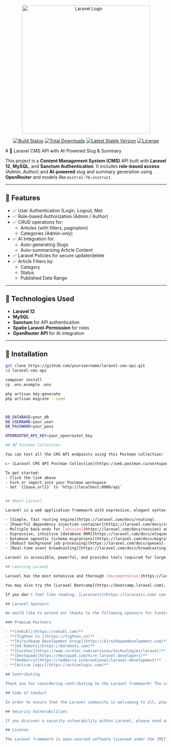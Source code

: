 <p align="center"><a href="https://laravel.com" target="_blank"><img src="https://raw.githubusercontent.com/laravel/art/master/logo-lockup/5%20SVG/2%20CMYK/1%20Full%20Color/laravel-logolockup-cmyk-red.svg" width="400" alt="Laravel Logo"></a></p>

<p align="center">
<a href="https://github.com/laravel/framework/actions"><img src="https://github.com/laravel/framework/workflows/tests/badge.svg" alt="Build Status"></a>
<a href="https://packagist.org/packages/laravel/framework"><img src="https://img.shields.io/packagist/dt/laravel/framework" alt="Total Downloads"></a>
<a href="https://packagist.org/packages/laravel/framework"><img src="https://img.shields.io/packagist/v/laravel/framework" alt="Latest Stable Version"></a>
<a href="https://packagist.org/packages/laravel/framework"><img src="https://img.shields.io/packagist/l/laravel/framework" alt="License"></a>
</p>
# 📰 Laravel CMS API with AI-Powered Slug & Summary

This project is a **Content Management System (CMS)** API built with **Laravel 12**, **MySQL**, and **Sanctum Authentication**. It includes **role-based access** (Admin, Author) and **AI-powered** slug and summary generation using **OpenRouter** and models like `mistral-7b-instruct`.

---

## 🚀 Features

- ✅ User Authentication (Login, Logout, Me)
- ✅ Role-based Authorization (Admin / Author)
- ✅ CRUD operations for:
  - Articles (with filters, pagination)
  - Categories (Admin-only)
- ✅ AI Integration for:
  - Auto-generating Slugs
  - Auto-summarizing Article Content
- ✅ Laravel Policies for secure update/delete
- ✅ Article Filters by:
  - Category
  - Status
  - Published Date Range

---

## 🔧 Technologies Used

- **Laravel 12**
- **MySQL**
- **Sanctum** for API authentication
- **Spatie Laravel-Permission** for roles
- **OpenRouter API** for AI integration

---

## 📁 Installation

```bash
git clone https://github.com/yourusername/laravel-cms-api.git
cd laravel-cms-api

composer install
cp .env.example .env

php artisan key:generate
php artisan migrate --seed



DB_DATABASE=your_db
DB_USERNAME=your_user
DB_PASSWORD=your_pass

OPENROUTER_API_KEY=your_openrouter_key

## 📬 Postman Collection

You can test all the CMS API endpoints using this Postman collection:

👉 [Laravel CMS API Postman Collection](https://web.postman.co/workspace/My-Workspace~4b7f783b-3f58-46a7-8b3c-00ab00df9140/collection/43050549-30e8de57-7d1b-4c41-a16f-1735dc4583e2?action=share&source=copy-link&creator=43050549)

To get started:
- Click the link above
- Fork or import into your Postman workspace
- Set `{{base_url}}` to `http://localhost:8000/api`


## About Laravel

Laravel is a web application framework with expressive, elegant syntax. We believe development must be an enjoyable and creative experience to be truly fulfilling. Laravel takes the pain out of development by easing common tasks used in many web projects, such as:

- [Simple, fast routing engine](https://laravel.com/docs/routing).
- [Powerful dependency injection container](https://laravel.com/docs/container).
- Multiple back-ends for [session](https://laravel.com/docs/session) and [cache](https://laravel.com/docs/cache) storage.
- Expressive, intuitive [database ORM](https://laravel.com/docs/eloquent).
- Database agnostic [schema migrations](https://laravel.com/docs/migrations).
- [Robust background job processing](https://laravel.com/docs/queues).
- [Real-time event broadcasting](https://laravel.com/docs/broadcasting).

Laravel is accessible, powerful, and provides tools required for large, robust applications.

## Learning Laravel

Laravel has the most extensive and thorough [documentation](https://laravel.com/docs) and video tutorial library of all modern web application frameworks, making it a breeze to get started with the framework.

You may also try the [Laravel Bootcamp](https://bootcamp.laravel.com), where you will be guided through building a modern Laravel application from scratch.

If you don't feel like reading, [Laracasts](https://laracasts.com) can help. Laracasts contains thousands of video tutorials on a range of topics including Laravel, modern PHP, unit testing, and JavaScript. Boost your skills by digging into our comprehensive video library.

## Laravel Sponsors

We would like to extend our thanks to the following sponsors for funding Laravel development. If you are interested in becoming a sponsor, please visit the [Laravel Partners program](https://partners.laravel.com).

### Premium Partners

- **[Vehikl](https://vehikl.com)**
- **[Tighten Co.](https://tighten.co)**
- **[Kirschbaum Development Group](https://kirschbaumdevelopment.com)**
- **[64 Robots](https://64robots.com)**
- **[Curotec](https://www.curotec.com/services/technologies/laravel)**
- **[DevSquad](https://devsquad.com/hire-laravel-developers)**
- **[Redberry](https://redberry.international/laravel-development)**
- **[Active Logic](https://activelogic.com)**

## Contributing

Thank you for considering contributing to the Laravel framework! The contribution guide can be found in the [Laravel documentation](https://laravel.com/docs/contributions).

## Code of Conduct

In order to ensure that the Laravel community is welcoming to all, please review and abide by the [Code of Conduct](https://laravel.com/docs/contributions#code-of-conduct).

## Security Vulnerabilities

If you discover a security vulnerability within Laravel, please send an e-mail to Taylor Otwell via [taylor@laravel.com](mailto:taylor@laravel.com). All security vulnerabilities will be promptly addressed.

## License

The Laravel framework is open-sourced software licensed under the [MIT license](https://opensource.org/licenses/MIT).
